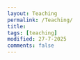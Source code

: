 ```yaml
---
layout: Teaching
permalink: /Teaching/
title: 
tags: [teaching]
modified: 27-7-2025
comments: false
---
```

